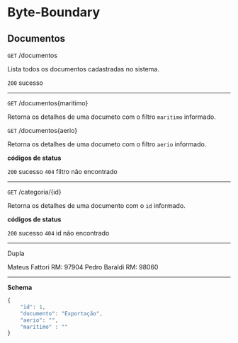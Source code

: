 # Byte-Boundary

## Documentos

`GET` /documentos

Lista todos os documentos cadastradas no sistema.

`200` sucesso

---

`GET` /documentos{maritimo}

Retorna os detalhes de uma documeto com o filtro `maritimo` informado.

`GET` /documentos{aerio}

Retorna os detalhes de uma documeto com o filtro `aerio` informado.

**códigos de status**

`200` sucesso
`404` filtro não encontrado

---

`GET` /categoria/{id}

Retorna os detalhes de uma documento com o `id` informado.

**códigos de status**

`200` sucesso
`404` id não encontrado

---

Dupla

Mateus Fattori RM: 97904
Pedro Baraldi RM: 98060
 
 ---

 **Schema**

```js
{
    "id": 1,
    "documento": "Exportação",
    "aerio": "",
    "maritimo" : ""
}

```

